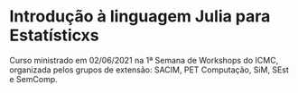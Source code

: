 # Introdução à linguagem Julia para Estatísticxs

Curso ministrado em 02/06/2021 na 1ª Semana de Workshops do ICMC, organizada pelos grupos de extensão: SACIM, PET Computação, SiM, SEst e SemComp.

